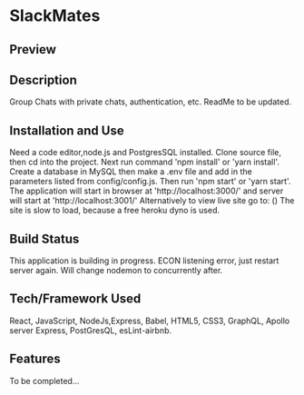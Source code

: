 # SlackMates

## Preview

## Description

Group Chats with private chats, authentication, etc. ReadMe to be updated.

## Installation and Use

Need a code editor,node.js and PostgresSQL installed. Clone source file, then cd into the project. Next run command 'npm install' or 'yarn install'. Create a database in MySQL then make a .env file and add in the parameters listed from config/config.js. Then run 'npm start' or 'yarn start'. The application will start in browser at 'http://localhost:3000/' and server will start at 'http://localhost:3001/' Alternatively to view live site go to: (<Insert Live Link here SJ>) The site is slow to load, because a free heroku dyno is used.

## Build Status

This application is building in progress. ECON listening error, just restart server again. Will change nodemon to concurrently after.

## Tech/Framework Used

React, JavaScript, NodeJs,Express, Babel, HTML5, CSS3, GraphQL, Apollo server Express, PostGresQL, esLint-airbnb.

## Features

To be completed...
